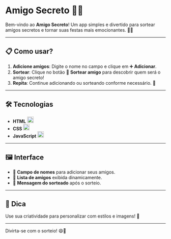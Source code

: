 # Amigo Secreto 🎉🎁  

Bem-vindo ao **Amigo Secreto**! Um app simples e divertido para sortear amigos secretos e tornar suas festas mais emocionantes. 🥳✨  

---

## 📋 Como usar?  
1. **Adicione amigos**: Digite o nome no campo e clique em ➕ **Adicionar**.  
2. **Sortear**: Clique no botão 🎲 **Sortear amigo** para descobrir quem será o amigo secreto!  
3. **Repita**: Continue adicionando ou sorteando conforme necessário. 🎉  

---

## 🛠️ Tecnologias  
- **HTML** <img src="https://cdn.jsdelivr.net/gh/devicons/devicon/icons/html5/html5-original.svg" alt="HTML Logo" width="20px" height="20px">  
- **CSS** <img src="https://cdn.jsdelivr.net/gh/devicons/devicon/icons/css3/css3-original.svg" alt="CSS Logo" width="20px" height="20px">  
- **JavaScript** <img src="https://cdn.jsdelivr.net/gh/devicons/devicon/icons/javascript/javascript-original.svg" alt="JavaScript Logo" width="20px" height="20px">  

---

## 🖼️ Interface  
- 🔹 **Campo de nomes** para adicionar seus amigos.  
- 🔹 **Lista de amigos** exibida dinamicamente.  
- 🔹 **Mensagem do sorteado** após o sorteio.  

---

## 🌟 Dica  
Use sua criatividade para personalizar com estilos e imagens! 🎨  

---

Divirta-se com o sorteio! 😄🎁
